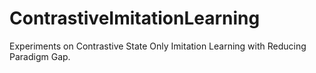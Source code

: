 # ContrastiveImitationLearning
Experiments on Contrastive State Only Imitation Learning with Reducing Paradigm Gap.
